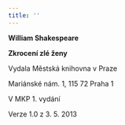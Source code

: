 ```yaml
---
title: ''
---
```


**William Shakespeare**

**Zkrocení zlé ženy**

Vydala Městská knihovna v Praze

Mariánské nám. 1, 115 72 Praha 1

V MKP 1. vydání

Verze 1.0 z 3. 5. 2013
